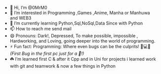 - 👋 Hi, I’m @0MrM0
- 👀 I’m interested in Programming ,Games ,Anime, Manha or Manhuwa and WEB3
- 🌱 I’m currently learning Python,Sql,NoSql,Data Since with Python
- 📫 How to reach me send mail
- 😄 Pronouns: Dark!, Depressed,  To make possible, impossible , Hardworking, and Loving, going deeper into the world of programming.
- ⚡ Fun fact: Programming: Where even bugs can be the culprits! 🐛💻😄 *(First Bug in the first pc just for a 🐛!)*
- ☘️ I’m learned first C & after it Cpp and in Uni for projects i learned work with git and teamwork & now a few things in Python
<!---
0MrM0/0MrM0 is a ✨ special ✨ repository because its `README.md` (this file) appears on your GitHub profile.
You can click the Preview link to take a look at your changes.
--->
